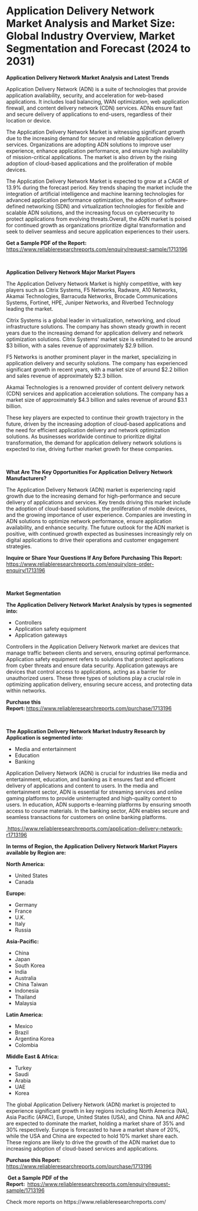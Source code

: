 <p><h1>Application Delivery Network Market Analysis and Market Size: Global Industry Overview, Market Segmentation and Forecast (2024 to 2031)</h1></p><p><strong>Application Delivery Network Market Analysis and Latest Trends</strong></p>
<p><p>Application Delivery Network (ADN) is a suite of technologies that provide application availability, security, and acceleration for web-based applications. It includes load balancing, WAN optimization, web application firewall, and content delivery network (CDN) services. ADNs ensure fast and secure delivery of applications to end-users, regardless of their location or device.</p><p>The Application Delivery Network Market is witnessing significant growth due to the increasing demand for secure and reliable application delivery services. Organizations are adopting ADN solutions to improve user experience, enhance application performance, and ensure high availability of mission-critical applications. The market is also driven by the rising adoption of cloud-based applications and the proliferation of mobile devices.</p><p>The Application Delivery Network Market is expected to grow at a CAGR of 13.9% during the forecast period. Key trends shaping the market include the integration of artificial intelligence and machine learning technologies for advanced application performance optimization, the adoption of software-defined networking (SDN) and virtualization technologies for flexible and scalable ADN solutions, and the increasing focus on cybersecurity to protect applications from evolving threats.Overall, the ADN market is poised for continued growth as organizations prioritize digital transformation and seek to deliver seamless and secure application experiences to their users.</p></p>
<p><strong>Get a Sample PDF of the Report:&nbsp;</strong> <a href="https://www.reliableresearchreports.com/enquiry/request-sample/1713196">https://www.reliableresearchreports.com/enquiry/request-sample/1713196</a></p>
<p>&nbsp;</p>
<p><strong>Application Delivery Network Major Market Players</strong></p>
<p><p>The Application Delivery Network Market is highly competitive, with key players such as Citrix Systems, F5 Networks, Radware, A10 Networks, Akamai Technologies, Barracuda Networks, Brocade Communications Systems, Fortinet, HPE, Juniper Networks, and Riverbed Technology leading the market.</p><p>Citrix Systems is a global leader in virtualization, networking, and cloud infrastructure solutions. The company has shown steady growth in recent years due to the increasing demand for application delivery and network optimization solutions. Citrix Systems' market size is estimated to be around $3 billion, with a sales revenue of approximately $2.9 billion.</p><p>F5 Networks is another prominent player in the market, specializing in application delivery and security solutions. The company has experienced significant growth in recent years, with a market size of around $2.2 billion and sales revenue of approximately $2.3 billion.</p><p>Akamai Technologies is a renowned provider of content delivery network (CDN) services and application acceleration solutions. The company has a market size of approximately $4.3 billion and sales revenue of around $3.1 billion.</p><p>These key players are expected to continue their growth trajectory in the future, driven by the increasing adoption of cloud-based applications and the need for efficient application delivery and network optimization solutions. As businesses worldwide continue to prioritize digital transformation, the demand for application delivery network solutions is expected to rise, driving further market growth for these companies.</p></p>
<p>&nbsp;</p>
<p><strong>What Are The Key Opportunities For Application Delivery Network Manufacturers?</strong></p>
<p><p>The Application Delivery Network (ADN) market is experiencing rapid growth due to the increasing demand for high-performance and secure delivery of applications and services. Key trends driving this market include the adoption of cloud-based solutions, the proliferation of mobile devices, and the growing importance of user experience. Companies are investing in ADN solutions to optimize network performance, ensure application availability, and enhance security. The future outlook for the ADN market is positive, with continued growth expected as businesses increasingly rely on digital applications to drive their operations and customer engagement strategies.</p></p>
<p><strong>Inquire or Share Your Questions If Any Before Purchasing This Report:</strong> <a href="https://www.reliableresearchreports.com/enquiry/pre-order-enquiry/1713196">https://www.reliableresearchreports.com/enquiry/pre-order-enquiry/1713196</a></p>
<p>&nbsp;</p>
<p><strong>Market Segmentation</strong></p>
<p><strong>The Application Delivery Network Market Analysis by types is segmented into:</strong></p>
<p><ul><li>Controllers</li><li>Application safety equipment</li><li>Application gateways</li></ul></p>
<p><p>Controllers in the Application Delivery Network market are devices that manage traffic between clients and servers, ensuring optimal performance. Application safety equipment refers to solutions that protect applications from cyber threats and ensure data security. Application gateways are devices that control access to applications, acting as a barrier for unauthorized users. These three types of solutions play a crucial role in optimizing application delivery, ensuring secure access, and protecting data within networks.</p></p>
<p><strong>Purchase this Report:&nbsp;</strong><a href="https://www.reliableresearchreports.com/purchase/1713196">https://www.reliableresearchreports.com/purchase/1713196</a></p>
<p>&nbsp;</p>
<p><strong>The Application Delivery Network Market Industry Research by Application is segmented into:</strong></p>
<p><ul><li>Media and entertainment</li><li>Education</li><li>Banking</li></ul></p>
<p><p>Application Delivery Network (ADN) is crucial for industries like media and entertainment, education, and banking as it ensures fast and efficient delivery of applications and content to users. In the media and entertainment sector, ADN is essential for streaming services and online gaming platforms to provide uninterrupted and high-quality content to users. In education, ADN supports e-learning platforms by ensuring smooth access to course materials. In the banking sector, ADN enables secure and seamless transactions for customers on online banking platforms.</p></p>
<p><a href="https://www.reliableresearchreports.com/application-delivery-network-r1713196">&nbsp;https://www.reliableresearchreports.com/application-delivery-network-r1713196</a></p>
<p><strong>In terms of Region, the Application Delivery Network Market Players available by Region are:</strong></p>
<p>
    <p> <strong> North America: </strong>
        <ul>
            <li>United States</li>
            <li>Canada</li>
        </ul>
        </p> 
    <p> <strong> Europe: </strong>
        <ul>
            <li>Germany</li>
            <li>France</li>
            <li>U.K.</li>
            <li>Italy</li>
            <li>Russia</li>
        </ul>
        </p> 
    <p> <strong> Asia-Pacific: </strong>
        <ul>
            <li>China</li>
            <li>Japan</li>
            <li>South Korea</li>
            <li>India</li>
            <li>Australia</li>
            <li>China Taiwan</li>
            <li>Indonesia</li>
            <li>Thailand</li>
            <li>Malaysia</li>
        </ul>
        </p> 
    <p> <strong> Latin America: </strong>
        <ul>
            <li>Mexico</li>
            <li>Brazil</li>
            <li>Argentina Korea</li>
            <li>Colombia</li>
        </ul>
        </p> 
    <p> <strong> Middle East & Africa: </strong>
        <ul>
            <li>Turkey</li>
            <li>Saudi</li>
            <li>Arabia</li>
            <li>UAE</li>
            <li>Korea</li>
        </ul>
    </p>
    </p>
<p><p>The global Application Delivery Network (ADN) market is projected to experience significant growth in key regions including North America (NA), Asia Pacific (APAC), Europe, United States (USA), and China. NA and APAC are expected to dominate the market, holding a market share of 35% and 30% respectively. Europe is forecasted to have a market share of 20%, while the USA and China are expected to hold 10% market share each. These regions are likely to drive the growth of the ADN market due to increasing adoption of cloud-based services and applications.</p></p>
<p><strong>Purchase this Report: </strong><a href="https://www.reliableresearchreports.com/purchase/1713196">https://www.reliableresearchreports.com/purchase/1713196</a></p>
<p>&nbsp;<strong>Get a Sample PDF of the Report:&nbsp;&nbsp;</strong><a href="https://www.reliableresearchreports.com/enquiry/request-sample/1713196">https://www.reliableresearchreports.com/enquiry/request-sample/1713196</a></p>
<p><strong></strong></p>
<p>Check more reports on https://www.reliableresearchreports.com/</p>